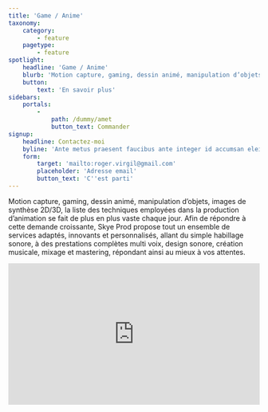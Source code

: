 ```yaml
---
title: 'Game / Anime'
taxonomy:
    category:
        - feature
    pagetype:
        - feature
spotlight:
    headline: 'Game / Anime'
    blurb: 'Motion capture, gaming, dessin animé, manipulation d’objets, images de synthèse 2D/3D, la liste des techniques employées dans la production d’animation se fait de plus en plus vaste chaque jour. Afin de répondre à cette demande croissante, Skye Prod propose tout un ensemble de services adaptés, innovants et personnalisés, allant du simple habillage sonore, à des prestations complètes multi voix, design sonore, création musicale, mixage et mastering, répondant ainsi au mieux à vos attentes.'
    button:
        text: 'En savoir plus'
sidebars:
    portals:
        -
            path: /dummy/amet
            button_text: Commander
signup:
    headline: Contactez-moi
    byline: 'Ante metus praesent faucibus ante integer id accumsan eleifend'
    form:
        target: 'mailto:roger.virgil@gmail.com'
        placeholder: 'Adresse email'
        button_text: 'C''est parti'
---
```


Motion capture, gaming, dessin animé, manipulation d’objets, images de synthèse 2D/3D, la liste des techniques employées dans la production d’animation se fait de plus en plus vaste chaque jour. Afin de répondre à cette demande croissante, Skye Prod propose tout un ensemble de services adaptés, innovants et personnalisés, allant du simple habillage sonore, à des prestations complètes multi voix, design sonore, création musicale, mixage et mastering, répondant ainsi au mieux à vos attentes.

<div style="padding:56.25% 0 0 0;position:relative;"><iframe src="https://player.vimeo.com/video/344311944?color=e44c65&byline=0&portrait=0" style="position:absolute;top:0;left:0;width:100%;height:100%;" frameborder="0" allow="autoplay; fullscreen" allowfullscreen></iframe></div><script src="https://player.vimeo.com/api/player.js"></script>